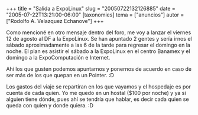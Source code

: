 +++
title = "Salida a ExpoLinux"
slug = "20050722132126885"
date = "2005-07-22T13:21:00-06:00"
[taxonomies]
tema = ["anuncios"]
autor = ["Rodolfo A. Velazquez Echanove"]
+++

Como mencioné en otro mensaje dentro del foro, me voy a lanzar el
viernes 12 de agosto al DF a la ExpoLinux. Se han apuntado 2 gentes y
sería irnos el sábado aproximadamente a las 6 de la tarde para regresar
el domingo en la noche. El plan es asistir el sábado a la ExpoLinux en
el centro Banamex y el domingo a la ExpoComputación e Internet.

<!-- more -->
Ahí los que gusten podemos apuntarnos y ponernos de acuerdo en caso de
ser más de los que quepan en un Pointer. :D

Los gastos del viaje se repartiran en los que vayamos y el hospedaje es
por cuenta de cada quien. Yo me quedo en un hostal ($100 por noche) y ya
si alguien tiene dónde, pues ahí se tendría que hablar, es decir cada
quien se queda con quien y donde quiera. :D

